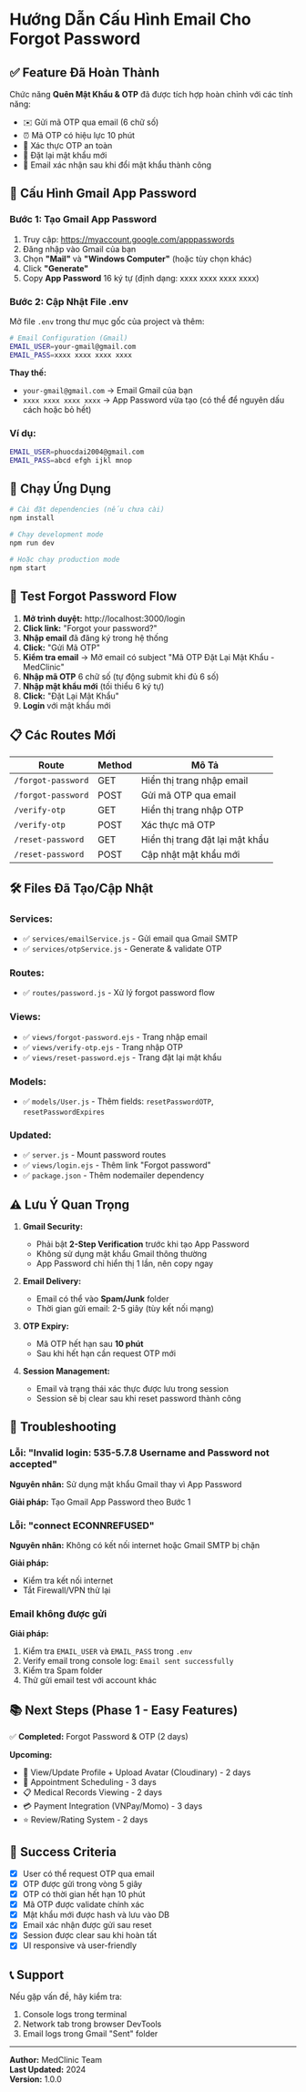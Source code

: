 # Hướng Dẫn Cấu Hình Email Cho Forgot Password

## ✅ Feature Đã Hoàn Thành

Chức năng **Quên Mật Khẩu & OTP** đã được tích hợp hoàn chỉnh với các tính năng:

- ✉️ Gửi mã OTP qua email (6 chữ số)
- ⏰ Mã OTP có hiệu lực 10 phút
- 🔐 Xác thực OTP an toàn
- 🔑 Đặt lại mật khẩu mới
- 📧 Email xác nhận sau khi đổi mật khẩu thành công

## 🔧 Cấu Hình Gmail App Password

### Bước 1: Tạo Gmail App Password

1. Truy cập: https://myaccount.google.com/apppasswords
2. Đăng nhập vào Gmail của bạn
3. Chọn **"Mail"** và **"Windows Computer"** (hoặc tùy chọn khác)
4. Click **"Generate"**
5. Copy **App Password** 16 ký tự (định dạng: xxxx xxxx xxxx xxxx)

### Bước 2: Cập Nhật File .env

Mở file `.env` trong thư mục gốc của project và thêm:

```bash
# Email Configuration (Gmail)
EMAIL_USER=your-gmail@gmail.com
EMAIL_PASS=xxxx xxxx xxxx xxxx
```

**Thay thế:**
- `your-gmail@gmail.com` → Email Gmail của bạn
- `xxxx xxxx xxxx xxxx` → App Password vừa tạo (có thể để nguyên dấu cách hoặc bỏ hết)

### Ví dụ:

```bash
EMAIL_USER=phuocdai2004@gmail.com
EMAIL_PASS=abcd efgh ijkl mnop
```

## 🚀 Chạy Ứng Dụng

```bash
# Cài đặt dependencies (nếu chưa cài)
npm install

# Chạy development mode
npm run dev

# Hoặc chạy production mode
npm start
```

## 🧪 Test Forgot Password Flow

1. **Mở trình duyệt:** http://localhost:3000/login
2. **Click link:** "Forgot your password?"
3. **Nhập email** đã đăng ký trong hệ thống
4. **Click:** "Gửi Mã OTP"
5. **Kiểm tra email** → Mở email có subject "Mã OTP Đặt Lại Mật Khẩu - MedClinic"
6. **Nhập mã OTP** 6 chữ số (tự động submit khi đủ 6 số)
7. **Nhập mật khẩu mới** (tối thiểu 6 ký tự)
8. **Click:** "Đặt Lại Mật Khẩu"
9. **Login** với mật khẩu mới

## 📋 Các Routes Mới

| Route | Method | Mô Tả |
|-------|--------|-------|
| `/forgot-password` | GET | Hiển thị trang nhập email |
| `/forgot-password` | POST | Gửi mã OTP qua email |
| `/verify-otp` | GET | Hiển thị trang nhập OTP |
| `/verify-otp` | POST | Xác thực mã OTP |
| `/reset-password` | GET | Hiển thị trang đặt lại mật khẩu |
| `/reset-password` | POST | Cập nhật mật khẩu mới |

## 🛠️ Files Đã Tạo/Cập Nhật

### Services:
- ✅ `services/emailService.js` - Gửi email qua Gmail SMTP
- ✅ `services/otpService.js` - Generate & validate OTP

### Routes:
- ✅ `routes/password.js` - Xử lý forgot password flow

### Views:
- ✅ `views/forgot-password.ejs` - Trang nhập email
- ✅ `views/verify-otp.ejs` - Trang nhập OTP
- ✅ `views/reset-password.ejs` - Trang đặt lại mật khẩu

### Models:
- ✅ `models/User.js` - Thêm fields: `resetPasswordOTP`, `resetPasswordExpires`

### Updated:
- ✅ `server.js` - Mount password routes
- ✅ `views/login.ejs` - Thêm link "Forgot password"
- ✅ `package.json` - Thêm nodemailer dependency

## ⚠️ Lưu Ý Quan Trọng

1. **Gmail Security:**
   - Phải bật **2-Step Verification** trước khi tạo App Password
   - Không sử dụng mật khẩu Gmail thông thường
   - App Password chỉ hiển thị 1 lần, nên copy ngay

2. **Email Delivery:**
   - Email có thể vào **Spam/Junk** folder
   - Thời gian gửi email: 2-5 giây (tùy kết nối mạng)

3. **OTP Expiry:**
   - Mã OTP hết hạn sau **10 phút**
   - Sau khi hết hạn cần request OTP mới

4. **Session Management:**
   - Email và trạng thái xác thực được lưu trong session
   - Session sẽ bị clear sau khi reset password thành công

## 🐛 Troubleshooting

### Lỗi: "Invalid login: 535-5.7.8 Username and Password not accepted"

**Nguyên nhân:** Sử dụng mật khẩu Gmail thay vì App Password

**Giải pháp:** Tạo Gmail App Password theo Bước 1

### Lỗi: "connect ECONNREFUSED"

**Nguyên nhân:** Không có kết nối internet hoặc Gmail SMTP bị chặn

**Giải pháp:** 
- Kiểm tra kết nối internet
- Tắt Firewall/VPN thử lại

### Email không được gửi

**Giải pháp:**
1. Kiểm tra `EMAIL_USER` và `EMAIL_PASS` trong `.env`
2. Verify email trong console log: `Email sent successfully`
3. Kiểm tra Spam folder
4. Thử gửi email test với account khác

## 📚 Next Steps (Phase 1 - Easy Features)

✅ **Completed:** Forgot Password & OTP (2 days)

**Upcoming:**
- 👤 View/Update Profile + Upload Avatar (Cloudinary) - 2 days
- 📅 Appointment Scheduling - 3 days
- 📋 Medical Records Viewing - 2 days
- 💳 Payment Integration (VNPay/Momo) - 3 days
- ⭐ Review/Rating System - 2 days

## 🎯 Success Criteria

- [x] User có thể request OTP qua email
- [x] OTP được gửi trong vòng 5 giây
- [x] OTP có thời gian hết hạn 10 phút
- [x] Mã OTP được validate chính xác
- [x] Mật khẩu mới được hash và lưu vào DB
- [x] Email xác nhận được gửi sau reset
- [x] Session được clear sau khi hoàn tất
- [x] UI responsive và user-friendly

## 📞 Support

Nếu gặp vấn đề, hãy kiểm tra:
1. Console logs trong terminal
2. Network tab trong browser DevTools
3. Email logs trong Gmail "Sent" folder

---

**Author:** MedClinic Team  
**Last Updated:** 2024  
**Version:** 1.0.0
